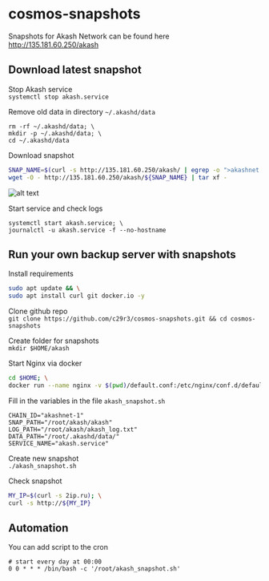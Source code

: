 # cosmos-snapshots  
Snapshots for Akash Network can be found here  
http://135.181.60.250/akash  

## Download latest snapshot  
Stop Akash service  
`systemctl stop akash.service`  

Remove old data in directory `~/.akashd/data`  
```
rm -rf ~/.akashd/data; \
mkdir -p ~/.akashd/data; \
cd ~/.akashd/data
```

Download snapshot  
```bash
SNAP_NAME=$(curl -s http://135.181.60.250/akash/ | egrep -o ">akashnet.*tar" | tr -d ">"); \
wget -O - http://135.181.60.250/akash/${SNAP_NAME} | tar xf -
```
![alt text](https://github.com/c29r3/cosmos-snapshots/blob/main/2021-01-20_14-19.png?raw=true)

Start service and check logs  
```
systemctl start akash.service; \
journalctl -u akash.service -f --no-hostname
```


## Run your own backup server with snapshots  
Install requirements  
```bash
sudo apt update && \
sudo apt install curl git docker.io -y
```

Clone github repo  
`git clone https://github.com/c29r3/cosmos-snapshots.git && cd cosmos-snapshots`  

Create folder for snapshots  
`mkdir $HOME/akash`

Start Nginx via docker  
```bash
cd $HOME; \
docker run --name nginx -v $(pwd)/default.conf:/etc/nginx/conf.d/default.conf -v $(pwd)/akash/:/root/ -p 80:80 -d nginx
```

Fill in the variables in the file `akash_snapshot.sh`  
```
CHAIN_ID="akashnet-1"
SNAP_PATH="/root/akash/akash"
LOG_PATH="/root/akash/akash_log.txt"
DATA_PATH="/root/.akashd/data/"
SERVICE_NAME="akash.service"
```
Create new snapshot  
`./akash_snapshot.sh`  

Check snapshot  
```bash
MY_IP=$(curl -s 2ip.ru); \
curl -s http://${MY_IP}
```

## Automation  
You can add script to the cron  
```cron
# start every day at 00:00
0 0 * * * /bin/bash -c '/root/akash_snapshot.sh'
```
